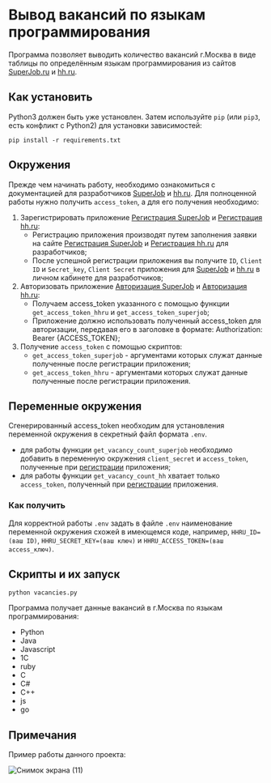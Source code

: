 # Вывод вакансий по языкам программирования
Программа позволяет выводить количество вакансий г.Москва в виде таблицы по определённым языкам программирования из сайтов [SuperJob.ru](https://superjob.ru/) и [hh.ru](https://hh.ru/).
## Как установить
Python3 должен быть уже установлен. Затем используйте `pip` (или `pip3`, есть конфликт с Python2) для установки зависимостей:
```
pip install -r requirements.txt
```
## Окружения
Прежде чем начинать работу, необходимо ознакомиться с документацией для разработчиков [SuperJob](https://api.superjob.ru/) и [hh.ru](https://github.com/hhru/api?tab=readme-ov-file).
Для полноценной работы нужно получить `access_token`, а для его получения необходимо:
1. Зарегистрировать приложение [Регистрация SuperJob](https://api.superjob.ru/info/) и [Регистрация hh.ru](https://dev.hh.ru/admin):
   - Регистрацию приложения производят путем заполнения заявки на сайте [Регистрация SuperJob](https://api.superjob.ru/info/) и [Регистрация hh.ru](https://dev.hh.ru/admin) для разработчиков;
   - После успешной регистрации приложения вы получите `ID`, `Client ID` и `Secret_key`, `Client Secret` приложения для [SuperJob](https://api.superjob.ru/info/) и [hh.ru](https://dev.hh.ru/admin) в личном кабинете для разработчиков;
2. Авторизовать приложение [Авторизация SuperJob](https://api.superjob.ru/#auth) и [Авторизация hh.ru](https://api.hh.ru/openapi/redoc#tag/Avtorizaciya-prilozheniya):
    - Получаем access_token указанного с помощью функции `get_access_token_hhru` и `get_access_token_superjob`;
    - Приложение должно использовать полученный access_token для авторизации, передавая его в заголовке в формате:
      Authorization: Bearer {ACCESS_TOKEN};
3. Получение `access_token` с помощью скриптов:
   - `get_access_token_superjob` - аргументами которых служат данные полученные после регистрации приложения;
   - `get_access_token_hhru` - аргументами которых служат данные полученные после регистрации приложения.
## Переменные окружения
Сгенерированный access_token необходим для установления переменной окружения в секретный файл формата `.env`.
  - для работы функции `get_vacancy_count_superjob` необходимо добавить в переменную окружения `client_secret` и `access_token`, полученные при [регистрации](#окружения) приложения;
  - для работы функции `get_vacancy_count_hh` хватает только `access_token`, полученный при [регистрации](#окружения) приложения.
### Как получить
Для корректной работы `.env` задать в файле `.env` наименование переменной окружения схожей в имеющемся коде, например, `HHRU_ID=(ваш ID)`,
`HHRU_SECRET_KEY=(ваш ключ)` и `HHRU_ACCESS_TOKEN=(ваш access_ключ)`.
## Скрипты и их запуск
```
python vacancies.py
```
Программа получает данные вакансий в г.Москва по языкам программирования:
- Python 
- Java
- Javascript
- 1C
- ruby
- C
- C#
- C++
- js
- go
## Примечания
Пример работы данного проекта:

![Снимок экрана (11)](https://github.com/Magomed993/Display_of_vacancies_by_programming_languages/assets/160238040/13b88009-43ea-4170-b095-2a9a4c3652a9)
